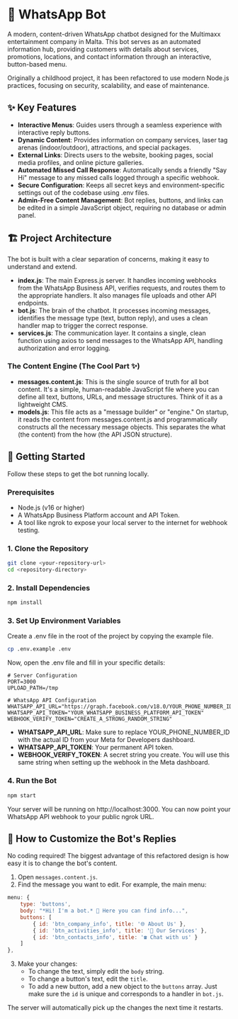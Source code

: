 # 🤖 WhatsApp Bot

A modern, content-driven WhatsApp chatbot designed for the Multimaxx entertainment company in Malta. This bot serves as an automated information hub, providing customers with details about services, promotions, locations, and contact information through an interactive, button-based menu.

Originally a childhood project, it has been refactored to use modern Node.js practices, focusing on security, scalability, and ease of maintenance.

## ✨ Key Features

- **Interactive Menus**: Guides users through a seamless experience with interactive reply buttons.
- **Dynamic Content**: Provides information on company services, laser tag arenas (indoor/outdoor), attractions, and special packages.
- **External Links**: Directs users to the website, booking pages, social media profiles, and online picture galleries.
- **Automated Missed Call Response**: Automatically sends a friendly "Say Hi" message to any missed calls logged through a specific webhook.
- **Secure Configuration**: Keeps all secret keys and environment-specific settings out of the codebase using .env files.
- **Admin-Free Content Management**: Bot replies, buttons, and links can be edited in a simple JavaScript object, requiring no database or admin panel.

## 🏗️ Project Architecture

The bot is built with a clear separation of concerns, making it easy to understand and extend.

- **index.js**: The main Express.js server. It handles incoming webhooks from the WhatsApp Business API, verifies requests, and routes them to the appropriate handlers. It also manages file uploads and other API endpoints.
- **bot.js**: The brain of the chatbot. It processes incoming messages, identifies the message type (text, button reply), and uses a clean handler map to trigger the correct response.
- **services.js**: The communication layer. It contains a single, clean function using axios to send messages to the WhatsApp API, handling authorization and error logging.

### The Content Engine (The Cool Part ✨)

- **messages.content.js**: This is the single source of truth for all bot content. It's a simple, human-readable JavaScript file where you can define all text, buttons, URLs, and message structures. Think of it as a lightweight CMS.
- **models.js**: This file acts as a "message builder" or "engine." On startup, it reads the content from messages.content.js and programmatically constructs all the necessary message objects. This separates the what (the content) from the how (the API JSON structure).

## 🚀 Getting Started

Follow these steps to get the bot running locally.

### Prerequisites

- Node.js (v16 or higher)
- A WhatsApp Business Platform account and API Token.
- A tool like ngrok to expose your local server to the internet for webhook testing.

### 1. Clone the Repository

```bash
git clone <your-repository-url>
cd <repository-directory>
```

### 2. Install Dependencies

```bash
npm install
```

### 3. Set Up Environment Variables

Create a .env file in the root of the project by copying the example file.

```bash
cp .env.example .env
```

Now, open the .env file and fill in your specific details:

```env
# Server Configuration
PORT=3000
UPLOAD_PATH=/tmp

# WhatsApp API Configuration
WHATSAPP_API_URL="https://graph.facebook.com/v18.0/YOUR_PHONE_NUMBER_ID/messages"
WHATSAPP_API_TOKEN="YOUR_WHATSAPP_BUSINESS_PLATFORM_API_TOKEN"
WEBHOOK_VERIFY_TOKEN="CREATE_A_STRONG_RANDOM_STRING"
```

- **WHATSAPP_API_URL**: Make sure to replace YOUR_PHONE_NUMBER_ID with the actual ID from your Meta for Developers dashboard.
- **WHATSAPP_API_TOKEN**: Your permanent API token.
- **WEBHOOK_VERIFY_TOKEN**: A secret string you create. You will use this same string when setting up the webhook in the Meta dashboard.

### 4. Run the Bot

```bash
npm start
```

Your server will be running on http://localhost:3000. You can now point your WhatsApp API webhook to your public ngrok URL.

## 🎨 How to Customize the Bot's Replies

No coding required! The biggest advantage of this refactored design is how easy it is to change the bot's content.

1. Open `messages.content.js`.
2. Find the message you want to edit. For example, the main menu:

```javascript
menu: {
    type: 'buttons',
    body: "*Hi! I'm a bot.* 📌 Here you can find info...",
    buttons: [
        { id: 'btn_company_info', title: '🌐 About Us' },
        { id: 'btn_activities_info', title: '🎉 Our Services' },
        { id: 'btn_contacts_info', title: '☎️ Chat with us' }
    ]
},
```

3. Make your changes:
   - To change the text, simply edit the `body` string.
   - To change a button's text, edit the `title`.
   - To add a new button, add a new object to the `buttons` array. Just make sure the `id` is unique and corresponds to a handler in `bot.js`.

The server will automatically pick up the changes the next time it restarts.